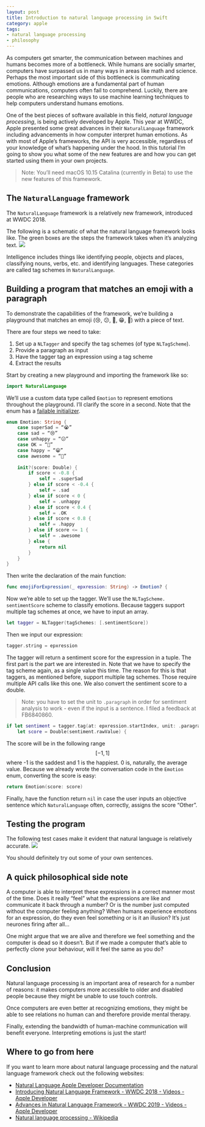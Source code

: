 ```yaml
---
layout: post
title: Introduction to natural language processing in Swift
category: apple
tags:
- natural language processing
- philosophy
---
```


As computers get smarter, the communication between machines and humans becomes more of a bottleneck. While humans are socially smarter, computers have surpassed us in many ways in areas like math and science. Perhaps the most important side of this bottleneck is communicating emotions. Although emotions are a fundamental part of human communications, computers often fail to comprehend. Luckily, there are people who are researching ways to use machine learning techniques to help computers understand humans emotions.

One of the best pieces of software available in this field, *natural language processing*, is being actively developed by Apple. This year at WWDC, Apple presented some great advances in their `NaturalLanguage` framework including advancements in how computer interpret human emotions. As with most of Apple’s frameworks, the API is very accessible, regardless of your knowledge of what’s happening under the hood. In this tutorial I’m going to show you what some of the new features are and how you can get started using them in your own projects.

> Note: You’ll need macOS 10.15 Catalina (currently in Beta) to use the new features of this framework.  

## The `NaturalLanguage` framework
The `NaturalLanguage` framework is a relatively new framework, introduced at WWDC 2018. 

The following is a schematic of what the natural language framework looks like. The green boxes are the steps the framework takes when it’s analyzing text.
![](Introduction%20to%20natural%20language%20processing%20in%20Swift/Screenshot%202019-07-28%20at%2011.16.02%20AM.png)

Intelligence includes things like identifying people, objects and places, classifying nouns, verbs, etc. and identifying languages. These categories are called tag schemes in `NaturalLanguage`.

## Building a program that matches an emoji with a paragraph
To demonstrate the capabilities of the framework, we’re building a playground that matches an emoji (😢, 😕, 🙂, 😁, 🤩) with a piece of text.

There are four steps we need to take:
1. Set up a `NLTagger` and specify the tag schemes (of type `NLTagScheme`).
2. Provide a paragraph as input
3. Have the tagger tag an expression using a tag scheme
4. Extract the results

Start by creating a new playground and importing the framework like so:
```swift
import NaturalLanguage
```

We’ll use a custom data type called `Emotion` to represent emotions throughout the playground. I’ll clarify the score in a second. Note that the enum has a [failable initializer](https://docs.swift.org/swift-book/LanguageGuide/Initialization.html#ID225).
```swift
enum Emotion: String {
    case superSad = “😭”
    case sad = “😢”
    case unhappy = “😕”
    case OK = “🙂”
    case happy = “😁”
    case awesome = “🤩”
    
    init?(score: Double) {
        if score < -0.8 {
            self = .superSad
        } else if score < -0.4 {
            self = .sad
        } else if score < 0 {
            self = .unhappy
        } else if score < 0.4 {
            self = .OK
        } else if score < 0.8 {
            self = .happy
        } else if score <= 1 {
            self = .awesome
        } else {
            return nil
        }
    }
}
```

Then write the declaration of the main function:
```swift
func emojiForExpression(_ epxression: String) -> Emotion? {
```

Now we’re able to set up the tagger. We’ll use the `NLTagScheme. sentimentScore` scheme to classify emotions. Because taggers support multiple tag schemes at once, we have to input an array.

```swift
let tagger = NLTagger(tagSchemes: [.sentimentScore])
```

Then we input our expression:
```swift
tagger.string = epxression
```

The tagger will return a sentiment score for the expression in a tuple. The first part is the part we are interested in. Note that we have to specify the tag scheme again, as a single value this time. The reason for this is that taggers, as mentioned before, support multiple tag schemes. Those require multiple API calls like this one. We also convert the sentiment score to a double.

> Note: you have to set the unit to `.paragraph` in order for sentiment analysis to work - even if the input is a sentence. I filed a feedback at FB6840860.  

```swift
if let sentiment = tagger.tag(at: epxression.startIndex, unit: .paragraph, scheme: .sentimentScore).0,
    let score = Double(sentiment.rawValue) {
```

The score will be in the following range $$[-1, 1]$$ where -1 is the saddest and 1 is the happiest. 0 is, naturally, the average value. Because we already wrote the conversation code in the `Emotion` enum, converting the score is easy:
```swift
return Emotion(score: score)
```

Finally, have the function return `nil` in case the user inputs an objective sentence which `NaturalLanguage` often, correctly, assigns the score “Other”.

## Testing the program
The following test cases make it evident that natural language is relatively accurate.
![](Introduction%20to%20natural%20language%20processing%20in%20Swift/Screenshot%202019-07-28%20at%2012.18.34%20PM.png)

You should definitely try out some of your own sentences.

## A quick philosophical side note
A computer is able to interpret these expressions in a correct manner most of the time. Does it really “feel” what the expressions are like and communicate it back through a number? Or is the number just computed without the computer feeling anything? When humans experience emotions for an expression, do they even feel something or is it an illusion? It’s just neurones firing after all...

One might argue that we are alive and therefore we feel something and the computer is dead so it doesn’t. But if we made  a computer that’s able to perfectly clone your behaviour, will it feel the same as you do?

## Conclusion
Natural language processing is an important area of research for a number of reasons: it makes computers more accessible to older and disabled people because they might be unable to use touch controls.

Once computers are even better at recognizing emotions, they might be able to see relations no human can and therefore provide mental therapy.

Finally, extending the bandwidth of human-machine communication will benefit everyone. Interpreting emotions is just the start!

## Where to go from here
If you want to learn more about natural language processing and the natural language framework check out the following websites:
* [Natural Language Apple Developer Documentation](https://developer.apple.com/documentation/naturallanguage)
* [Introducing Natural Language Framework - WWDC 2018 - Videos - Apple Developer](https://developer.apple.com/videos/play/wwdc2018/713/)
* [Advances in Natural Language Framework - WWDC 2019 - Videos - Apple Developer](https://developer.apple.com/videos/play/wwdc2019/232/)
* [Natural language processing - Wikipedia](https://en.wikipedia.org/wiki/Natural_language_processing)

